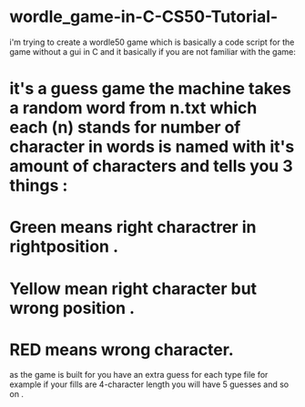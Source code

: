 # wordle_game-in-C-CS50-Tutorial-
i'm  trying to create a wordle50 game which is basically  a code  script for the game without a gui in C and it basically if you are not familiar with the game:
# it's a guess game the machine takes a random  word from n.txt  which each (n) stands for number of character in words is named with it's amount of characters  and tells you 3 things :
# Green means right charactrer in rightposition .
# Yellow mean right character but wrong position .
# RED means wrong character.
as the game is built for you have an extra guess for each  type file for example if your fills are 4-character length you will have  5 guesses and so on .
